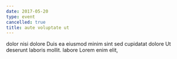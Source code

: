 ```yaml
---
date: 2017-05-20
type: event
cancelled: true
title: aute voluptate ut
---
```

dolor nisi dolore Duis ea eiusmod minim sint sed cupidatat dolore Ut deserunt laboris mollit. labore Lorem enim elit,